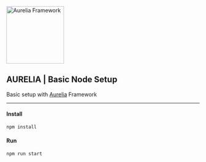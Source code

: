 <img src="http://codelikeapoem.com/wp-content/uploads/2016/09/aurelia-845x2811.png" width="150" alt="Aurelia Framework" />

## AURELIA | Basic Node Setup

Basic setup with [Aurelia](https://github.com/aurelia) Framework

- - - -

#### Install

```javascript
npm install
```

#### Run

```javascript
npm run start
```